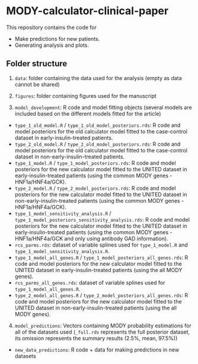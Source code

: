 # MODY-calculator-clinical-paper

This repository contains the code for

-   Make predictions for new patients.
-   Generating analysis and plots.

## Folder structure

1.   `data`: folder containing the data used for the analysis (empty as data cannot be shared)


2.   `figures`: folder containing figures used for the manuscript


3.   `model_development`: R code and model fitting objects (several models are included based on the different models fitted for the article)

  - `type_1_old_model.R` / `type_1_old_model_posteriors.rds`: R code and model posteriors for the old calculator model fitted to the case-control dataset in early-insulin-treated patients.
  - `type_2_old_model.R` / `type_2_old_model_posteriors.rds`: R code and model posteriors for the old calculator model fitted to the case-control dataset in non-early-insulin-treated patients.
  - `type_1_model.R` / `type_1_model_posteriors.rds`: R code and model posteriors for the new calculator model fitted to the UNITED dataset in early-insulin-treated patients (using the common MODY genes - HNF1a/HNF4a/GCK).
  - `type_2_model.R` / `type_2_model_posteriors.rds`: R code and model posteriors for the new calculator model fitted to the UNITED dataset in non-early-insulin-treated patients (using the common MODY genes - HNF1a/HNF4a/GCK).
  - `type_1_model_sensitivity_analysis.R` / `type_1_model_posteriors_sensitivity_analysis.rds`: R code and model posteriors for the new calculator model fitted to the UNITED dataset in early-insulin-treated patients (using the common MODY genes - HNF1a/HNF4a/GCK and only using antibody GAD information).
  - `rcs_parms.rds`: dataset of variable splines used for `type_1_model.R` and `type_1_model_sensitivity_analysis.R`.
  - `type_1_model_all_genes.R` / `type_1_model_posteriors_all_genes.rds`: R code and model posteriors for the new calculator model fitted to the UNITED dataset in early-insulin-treated patients (using the all MODY genes).
  - `rcs_parms_all_genes.rds`: dataset of variable splines used for `type_1_model_all_genes.R`.
  - `type_2_model_all_genes.R` / `type_2_model_posteriors_all_genes.rds`: R code and model posteriors for the new calculator model fitted to the UNITED dataset in non-early-insulin-treated patients (using the all MODY genes).


4.   `model_predictions`: Vectors containing MODY probability estimations for all of the datasets used (`_full.rds` represents the full posterior dataset, its omission represents the summary results (2.5%, mean, 97.5%))


-   `new_data_predictions`: R code + data for making predictions in new datasets


